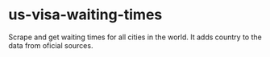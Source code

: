 # us-visa-waiting-times
Scrape and get waiting times for all cities in the world. It adds country to the data from oficial sources.
